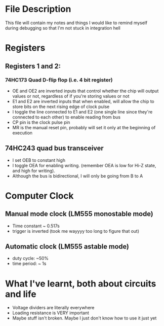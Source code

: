# File Description
This file will contain my notes and things I would like to remind myself during debugging so that I'm not stuck in integration hell

# Registers
## Registers 1 and 2:
### 74HC173 Quad D-flip flop (i.e. 4 bit register)
- OE and OE2 are inverted inputs that control whether the chip will output values or not, regardless of if you're storing values or not
- E1 and E2 are inverted inputs that when enabled, will allow the chip to store bits on the next rising edge of clock pulse
- I toggle the line connected to E1 and E2 (one single line since they're connected to each other) to enable reading from bus
- CP pin is the clock pulse pin
- MR is the manual reset pin, probably will set it only at the beginning of execution
## 74HC243 quad bus transceiver
- I set OEB to constant high
- I toggle OEA for enabling writing. (remember OEA is low for Hi-Z state, and high for writing).
- Although the bus is bidirectional, I will only be going from B to A

# Computer Clock
## Manual mode clock (LM555 monostable mode)
- Time constant ~ 0.517s
- trigger is inverted (took me wayyyy too long to figure that out)

## Automatic clock (LM555 astable mode)
- duty cycle: ~50%
- time period: ~ 1s

# What I've learnt, both about circuits and life
- Voltage dividers are literally everywhere
- Loading resistance is VERY important
- Maybe stuff isn't broken. Maybe I just don't know how to use it just yet
